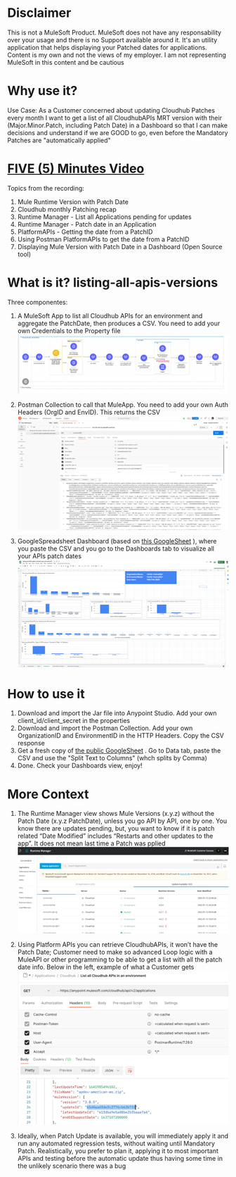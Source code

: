 # Disclaimer 
This is not a MuleSoft Product. MuleSoft does not have any responsability over your usage and there is no Support available around it. It's an utility application that helps displaying your Patched dates for applications. Content is my own and not the views of my employer. I am not representing MuleSoft in this content and be cautious

# Why use it? 
Use Case: As a Customer concerned about updating Cloudhub Patches every month I want to get a list of all CloudhubAPIs MRT version with their (Major.Minor.Patch, including Patch Date) in a Dashboard so that I can make decisions and understand if we are GOOD to go, even before the Mandatory Patches are "automatically applied"

# [FIVE (5) Minutes Video](https://www.youtube.com/watch?v=C7ULhoKCdSo)
Topics from the recording: 
1. Mule Runtime Version with Patch Date
2. Cloudhub monthly Patching recap
3. Runtime Manager - List all Applications pending for updates
4. Runtime Manager - Patch date in an Application 
5. PlatformAPIs - Getting the date from a PatchID
6. Using Postman PlatformAPIs to get the date from a PatchID
7. Displaying Mule Version with Patch Date in a Dashboard (Open Source tool)


# What is it? listing-all-apis-versions
Three componentes: 
1. A MuleSoft App to list all Cloudhub APIs for an environment and aggregate the PatchDate, then produces a CSV. You need to add your own Credentials to the Property file
![](img/MuleApp-Flow.png)

2. Postman Collection to call that MuleApp. You need to add your own Auth Headers (OrgID and EnvID). This returns the CSV
![](img/PostmanCollection.png?raw=true)

3. GoogleSpreadsheet Dashboard (based on [this GoogleSheet](https://docs.google.com/spreadsheets/d/1HeiraxiYTIPLPbpST7tcmsIpIcu2WmiDXIdI3CVXu5Q/edit?usp=sharing)  ), where you paste the CSV and you go to the Dashboards tab to visualize all your APIs patch dates 
![](img/DashboardSpreadsheet.png?raw=true)

# How to use it 
1. Download and import the Jar file into Anypoint Studio. Add your own client_id/client_secret in the properties 
2. Download and import the Postman Collection. Add your own OrganizationID and EnvironmentID in the HTTP Headers. Copy the CSV response 
3. Get a fresh copy of [the public GoogleSheet](https://docs.google.com/spreadsheets/d/1HeiraxiYTIPLPbpST7tcmsIpIcu2WmiDXIdI3CVXu5Q/edit?usp=sharing) . Go to Data tab, paste the CSV and use the "Split Text to Columns" (whch splits by Comma)
4. Done. Check your Dashboards view, enjoy! 

# More Context 
1. The Runtime Manager view shows Mule Versions (x.y.z) without the Patch Date (x.y.z PatchDate), unless you go API by API, one by one. You know there are updates pending, but, you want to know if it is patch related 
“Date Modified” includes “Restarts and other updates to the app”. It does not mean last time a Patch was pplied
![](img/RuntimeManagerScreen.png?raw=true)

2. Using Platform APIs you can retrieve CloudhubAPIs, it won’t have the Patch Date; Customer need to make so advanced Loop logic with a MuleAPI or other programming to be able to get a list with all the patch date info. Below in the left, example of what a Customer gets
![](img/PlatformAPIsListCloudhubAPIs.png?raw=true)

3. Ideally, when Patch Update is available, you will immediately apply it and run any automated regression tests, without waiting until Mandatory Patch. Realistically, you prefer to plan it, applying it to most important APIs and testing before the automatic update thus having some time in the unlikely scenario there was a bug
